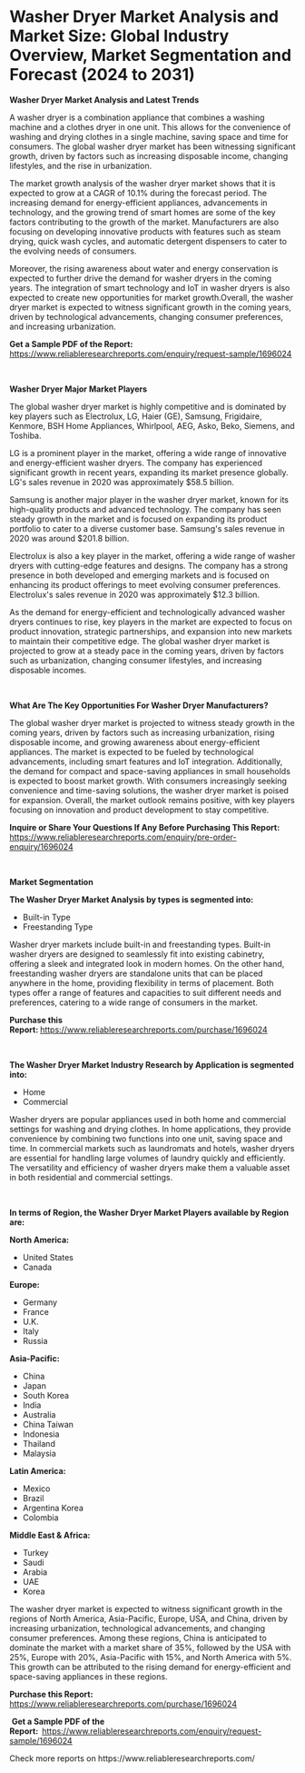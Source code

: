 <p><h1>Washer Dryer Market Analysis and Market Size: Global Industry Overview, Market Segmentation and Forecast (2024 to 2031)</h1></p><p><strong>Washer Dryer Market Analysis and Latest Trends</strong></p>
<p><p>A washer dryer is a combination appliance that combines a washing machine and a clothes dryer in one unit. This allows for the convenience of washing and drying clothes in a single machine, saving space and time for consumers. The global washer dryer market has been witnessing significant growth, driven by factors such as increasing disposable income, changing lifestyles, and the rise in urbanization.</p><p>The market growth analysis of the washer dryer market shows that it is expected to grow at a CAGR of 10.1% during the forecast period. The increasing demand for energy-efficient appliances, advancements in technology, and the growing trend of smart homes are some of the key factors contributing to the growth of the market. Manufacturers are also focusing on developing innovative products with features such as steam drying, quick wash cycles, and automatic detergent dispensers to cater to the evolving needs of consumers.</p><p>Moreover, the rising awareness about water and energy conservation is expected to further drive the demand for washer dryers in the coming years. The integration of smart technology and IoT in washer dryers is also expected to create new opportunities for market growth.Overall, the washer dryer market is expected to witness significant growth in the coming years, driven by technological advancements, changing consumer preferences, and increasing urbanization.</p></p>
<p><strong>Get a Sample PDF of the Report:&nbsp;</strong> <a href="https://www.reliableresearchreports.com/enquiry/request-sample/1696024">https://www.reliableresearchreports.com/enquiry/request-sample/1696024</a></p>
<p>&nbsp;</p>
<p><strong>Washer Dryer Major Market Players</strong></p>
<p><p>The global washer dryer market is highly competitive and is dominated by key players such as Electrolux, LG, Haier (GE), Samsung, Frigidaire, Kenmore, BSH Home Appliances, Whirlpool, AEG, Asko, Beko, Siemens, and Toshiba. </p><p>LG is a prominent player in the market, offering a wide range of innovative and energy-efficient washer dryers. The company has experienced significant growth in recent years, expanding its market presence globally. LG's sales revenue in 2020 was approximately $58.5 billion.</p><p>Samsung is another major player in the washer dryer market, known for its high-quality products and advanced technology. The company has seen steady growth in the market and is focused on expanding its product portfolio to cater to a diverse customer base. Samsung's sales revenue in 2020 was around $201.8 billion.</p><p>Electrolux is also a key player in the market, offering a wide range of washer dryers with cutting-edge features and designs. The company has a strong presence in both developed and emerging markets and is focused on enhancing its product offerings to meet evolving consumer preferences. Electrolux's sales revenue in 2020 was approximately $12.3 billion.</p><p>As the demand for energy-efficient and technologically advanced washer dryers continues to rise, key players in the market are expected to focus on product innovation, strategic partnerships, and expansion into new markets to maintain their competitive edge. The global washer dryer market is projected to grow at a steady pace in the coming years, driven by factors such as urbanization, changing consumer lifestyles, and increasing disposable incomes.</p></p>
<p>&nbsp;</p>
<p><strong>What Are The Key Opportunities For Washer Dryer Manufacturers?</strong></p>
<p><p>The global washer dryer market is projected to witness steady growth in the coming years, driven by factors such as increasing urbanization, rising disposable income, and growing awareness about energy-efficient appliances. The market is expected to be fueled by technological advancements, including smart features and IoT integration. Additionally, the demand for compact and space-saving appliances in small households is expected to boost market growth. With consumers increasingly seeking convenience and time-saving solutions, the washer dryer market is poised for expansion. Overall, the market outlook remains positive, with key players focusing on innovation and product development to stay competitive.</p></p>
<p><strong>Inquire or Share Your Questions If Any Before Purchasing This Report:</strong> <a href="https://www.reliableresearchreports.com/enquiry/pre-order-enquiry/1696024">https://www.reliableresearchreports.com/enquiry/pre-order-enquiry/1696024</a></p>
<p>&nbsp;</p>
<p><strong>Market Segmentation</strong></p>
<p><strong>The Washer Dryer Market Analysis by types is segmented into:</strong></p>
<p><ul><li>Built-in Type</li><li>Freestanding Type</li></ul></p>
<p><p>Washer dryer markets include built-in and freestanding types. Built-in washer dryers are designed to seamlessly fit into existing cabinetry, offering a sleek and integrated look in modern homes. On the other hand, freestanding washer dryers are standalone units that can be placed anywhere in the home, providing flexibility in terms of placement. Both types offer a range of features and capacities to suit different needs and preferences, catering to a wide range of consumers in the market.</p></p>
<p><strong>Purchase this Report:&nbsp;</strong><a href="https://www.reliableresearchreports.com/purchase/1696024">https://www.reliableresearchreports.com/purchase/1696024</a></p>
<p>&nbsp;</p>
<p><strong>The Washer Dryer Market Industry Research by Application is segmented into:</strong></p>
<p><ul><li>Home</li><li>Commercial</li></ul></p>
<p><p>Washer dryers are popular appliances used in both home and commercial settings for washing and drying clothes. In home applications, they provide convenience by combining two functions into one unit, saving space and time. In commercial markets such as laundromats and hotels, washer dryers are essential for handling large volumes of laundry quickly and efficiently. The versatility and efficiency of washer dryers make them a valuable asset in both residential and commercial settings.</p></p>
<p>&nbsp;</p>
<p><strong>In terms of Region, the Washer Dryer Market Players available by Region are:</strong></p>
<p>
    <p> <strong> North America: </strong>
        <ul>
            <li>United States</li>
            <li>Canada</li>
        </ul>
        </p> 
    <p> <strong> Europe: </strong>
        <ul>
            <li>Germany</li>
            <li>France</li>
            <li>U.K.</li>
            <li>Italy</li>
            <li>Russia</li>
        </ul>
        </p> 
    <p> <strong> Asia-Pacific: </strong>
        <ul>
            <li>China</li>
            <li>Japan</li>
            <li>South Korea</li>
            <li>India</li>
            <li>Australia</li>
            <li>China Taiwan</li>
            <li>Indonesia</li>
            <li>Thailand</li>
            <li>Malaysia</li>
        </ul>
        </p> 
    <p> <strong> Latin America: </strong>
        <ul>
            <li>Mexico</li>
            <li>Brazil</li>
            <li>Argentina Korea</li>
            <li>Colombia</li>
        </ul>
        </p> 
    <p> <strong> Middle East & Africa: </strong>
        <ul>
            <li>Turkey</li>
            <li>Saudi</li>
            <li>Arabia</li>
            <li>UAE</li>
            <li>Korea</li>
        </ul>
    </p>
    </p>
<p><p>The washer dryer market is expected to witness significant growth in the regions of North America, Asia-Pacific, Europe, USA, and China, driven by increasing urbanization, technological advancements, and changing consumer preferences. Among these regions, China is anticipated to dominate the market with a market share of 35%, followed by the USA with 25%, Europe with 20%, Asia-Pacific with 15%, and North America with 5%. This growth can be attributed to the rising demand for energy-efficient and space-saving appliances in these regions.</p></p>
<p><strong>Purchase this Report: </strong><a href="https://www.reliableresearchreports.com/purchase/1696024">https://www.reliableresearchreports.com/purchase/1696024</a></p>
<p>&nbsp;<strong>Get a Sample PDF of the Report:&nbsp;&nbsp;</strong><a href="https://www.reliableresearchreports.com/enquiry/request-sample/1696024">https://www.reliableresearchreports.com/enquiry/request-sample/1696024</a></p>
<p><strong></strong></p>
<p>Check more reports on https://www.reliableresearchreports.com/</p>